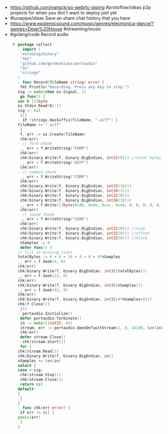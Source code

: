 - https://github.com/nwtgck/go-webrtc-piping #protoflow/ideas p2p projects for when you don’t want to deploy just yet
- #lunapipe/ideas Save an share chat history that you have
- https://www.epidemicsound.com/music/genres/electronica-dance/?genres=Deep%20House #streaming/music
- #golang/code Record audio
	- ```go
	  package collect
	  - import (
	   "encoding/binary"
	   "fmt"
	   "github.com/gordonklaus/portaudio"
	   "os"
	   "strings"
	  )
	  - func Record(fileName string) error {
	   fmt.Println("Recording. Press any key to stop.")
	  sig := make(chan os.Signal, 1)
	   go func() {
	  var b [1]byte
	  os.Stdin.Read(b[:])
	  sig <- nil
	   }()
	  - if !strings.HasSuffix(fileName, ".aiff") {
	  fileName += ".aiff"
	   }
	   f, err := os.Create(fileName)
	   chk(err)
	  - // form chunk
	   _, err = f.WriteString("FORM")
	   chk(err)
	   chk(binary.Write(f, binary.BigEndian, int32(0))) //total bytes
	   _, err = f.WriteString("AIFF")
	   chk(err)
	  - // common chunk
	   _, err = f.WriteString("COMM")
	   chk(err)
	   chk(binary.Write(f, binary.BigEndian, int32(18)))                  //size
	   chk(binary.Write(f, binary.BigEndian, int16(1)))                   //channels
	   chk(binary.Write(f, binary.BigEndian, int32(0)))                   //number of samples
	   chk(binary.Write(f, binary.BigEndian, int16(32)))                  //bits per sample
	   _, err = f.Write([]byte{0x40, 0x0e, 0xac, 0x44, 0, 0, 0, 0, 0, 0}) //80-bit sample rate 44100
	   chk(err)
	  - // sound chunk
	   _, err = f.WriteString("SSND")
	   chk(err)
	   chk(binary.Write(f, binary.BigEndian, int32(0))) //size
	   chk(binary.Write(f, binary.BigEndian, int32(0))) //offset
	   chk(binary.Write(f, binary.BigEndian, int32(0))) //block
	   nSamples := 0
	   defer func() {
	  // fill in missing sizes
	  totalBytes := 4 + 8 + 18 + 8 + 8 + 4*nSamples
	  _, err = f.Seek(4, 0)
	  chk(err)
	  chk(binary.Write(f, binary.BigEndian, int32(totalBytes)))
	  _, err = f.Seek(22, 0)
	  chk(err)
	  chk(binary.Write(f, binary.BigEndian, int32(nSamples)))
	  _, err = f.Seek(42, 0)
	  chk(err)
	  chk(binary.Write(f, binary.BigEndian, int32(4*nSamples+8)))
	  chk(f.Close())
	   }()
	  - portaudio.Initialize()
	   defer portaudio.Terminate()
	   in := make([]int32, 64)
	   stream, err := portaudio.OpenDefaultStream(1, 0, 44100, len(in), in)
	   chk(err)
	   defer stream.Close()
	  - chk(stream.Start())
	   for {
	  chk(stream.Read())
	  chk(binary.Write(f, binary.BigEndian, in))
	  nSamples += len(in)
	  select {
	  case <-sig:
	   chk(stream.Stop())
	   chk(stream.Close())
	   return nil
	  default:
	  }
	   }
	  }
	  - func chk(err error) {
	   if err != nil {
	  panic(err)
	   }
	  }
	  ```